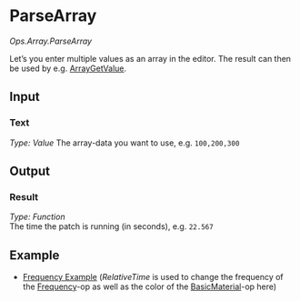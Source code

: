 # ParseArray

*Ops.Array.ParseArray*

Let’s you enter multiple values as an array in the editor. The result can then be used by e.g. [ArrayGetValue](../Ops.Array.ArrayGetValue/Ops.Array.ArrayGetValue.md).

## Input

### Text

*Type: Value*
The array-data you want to use, e.g. `100,200,300`

## Output

### Result

*Type: Function*  
The time the patch is running (in seconds), e.g. `22.567`

## Example

- [Frequency Example](https://cables.gl/ui/#/project/571debaf993b271b6626e2ab) (*RelativeTime* is used to change the frequency of the [Frequency](../Ops.Anim.Frequency/Ops.Anim.Frequency.md)-op as well as the color of the [BasicMaterial](../Ops.Gl.Shader.BasicMaterial/Ops.Gl.Shader.BasicMaterial.md)-op here)